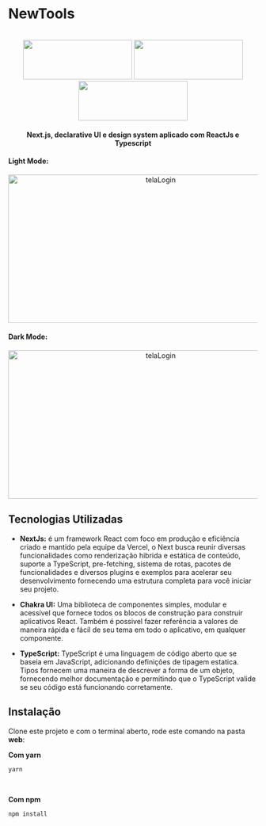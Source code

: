 # NewTools

<br>
<div align="center">
  <img src="https://user-images.githubusercontent.com/51219408/97981684-6f615a00-1db1-11eb-9976-eb40bbcec982.png" width="220" height="80" /> <img src="https://user-images.githubusercontent.com/51219408/98129185-998d4780-1e97-11eb-9d47-6ae7203c5543.png" width="220" height="80" />
  <img src="https://user-images.githubusercontent.com/51219408/98129832-5bdcee80-1e98-11eb-88cc-ed5efc7cfcc8.png" width="220" height="80" />

  <h4 align="center">
     Next.js, declarative UI e design system aplicado com ReactJs e Typescript
  </h4>
</div>

#### Light Mode:
<p align="center">
  <img alt="telaLogin" src="https://user-images.githubusercontent.com/51219408/98130889-811e2c80-1e99-11eb-8a64-6ba6ce8c098d.png" width="600" height="300"/>
</p>

#### Dark Mode:
<p align="center">
  <img alt="telaLogin" src="https://user-images.githubusercontent.com/51219408/98131845-72844500-1e9a-11eb-913c-a390ef791f3c.png" width="600" height="300"/>
</p>


## Tecnologias Utilizadas

 - <b>NextJs:</b> é um framework React com foco em produção e eficiência criado e mantido pela equipe da Vercel, o Next busca reunir diversas funcionalidades como renderização hibrida e estática de conteúdo, suporte a TypeScript, pre-fetching, sistema de rotas, pacotes de funcionalidades e diversos plugins e exemplos para acelerar seu desenvolvimento fornecendo uma estrutura completa para você iniciar seu projeto.
 
  - <b>Chakra UI:</b> Uma biblioteca de componentes simples, modular e acessível que fornece todos os blocos de construção para construir aplicativos React. Também é possivel fazer referência a valores de maneira rápida e fácil de seu tema em todo o aplicativo, em qualquer componente.
  
  - <b>TypeScript:</b> TypeScript é uma linguagem de código aberto que se baseia em JavaScript, adicionando definições de tipagem estatica. Tipos fornecem uma maneira de descrever a forma de um objeto, fornecendo melhor documentação e permitindo que o TypeScript valide se seu código está funcionando corretamente.
 
## Instalação

Clone este projeto e com o terminal aberto, rode este comando na pasta <b>web</b>: 

<b>Com yarn</b>
```sh
yarn 
```
<br>

<b>Com npm</b>
```sh
npm install
```


